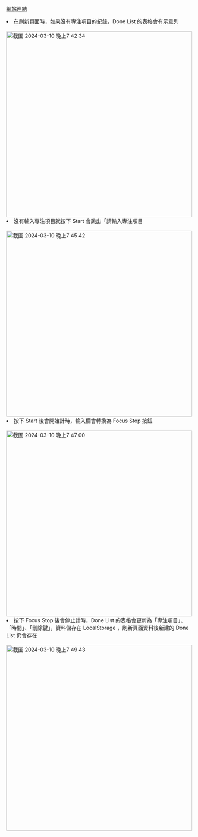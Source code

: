 <a href="https://aaronzhan0906.github.io/Focus-Timer/" target="_blank">網站連結</a>

<li>在刷新頁面時，如果沒有專注項目的紀錄，Done List 的表格會有示意列</li>
<br>
<img width="500" alt="截圖 2024-03-10 晚上7 42 34" src="https://github.com/aaronzhan0906/Focus-Timer/assets/156295425/249c4399-3873-4f09-9d17-ddcf3e99b104"><br>


<li>沒有輸入專注項目就按下 Start 會跳出「請輸入專注項目</li>
<br>
<img width="500" alt="截圖 2024-03-10 晚上7 45 42" src="https://github.com/aaronzhan0906/Focus-Timer/assets/156295425/14a69bd9-bb6b-442a-a588-ab7e2503029d"><br>


<li>按下 Start 後會開始計時，輸入欄會轉換為 Focus Stop 按鈕</li>
<br>
<img width="500" alt="截圖 2024-03-10 晚上7 47 00" src="https://github.com/aaronzhan0906/Focus-Timer/assets/156295425/64968b77-5a68-48d7-8d73-13fcc374db46"><br>


<li>按下 Focus Stop 後會停止計時，Done List 的表格會更新為「專注項目」、「時間」、「刪除鍵」，資料儲存在 LocalStorage ，刷新頁面資料後新建的 Done List 仍會存在</li>
<br>
<img width="500" alt="截圖 2024-03-10 晚上7 49 43" src="https://github.com/aaronzhan0906/Focus-Timer/assets/156295425/9f611565-36c9-4194-8a1b-4eb3a0a8f6bf"><br>

